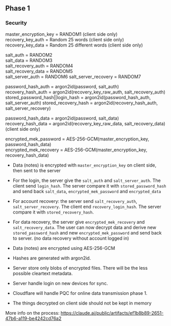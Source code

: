 ## Phase 1
### Security
master_encryption_key = RANDOM1 (client side only)  
recovery_key_auth = Random 25 words (client side only)  
recovery_key_data = Random 25 different words (client side only)  

salt_auth = RANDOM2  
salt_data = RANDOM3   
salt_recovery_auth = RANDOM4  
salt_recovery_data = RANDOM5  
salt_server_auth = RANDOM6
salt_server_recovery = RANDOM7 

password_hash_auth = argon2id(password, salt_auth)  
recovery_hash_auth = argon2id(recovery_key_raw_auth, salt_recovery_auth)  
stored_password_hash||login_hash = argon2id(password_hash_auth, salt_server_auth)
stored_recovery_hash = argon2id(recovery_hash_auth, salt_server_recovery)

password_hash_data = argon2id(password, salt_data)  
recovery_hash_data = argon2id(recovery_key_raw_data, salt_recovery_data) (client side only)  

encrypted_mek_password = AES-256-GCM(master_encryption_key, password_hash_data)  
encrypted_mek_recovery = AES-256-GCM(master_encryption_key, recovery_hash_data)  

- Data (notes) is encrypted with `master_encryption_key` on client side, then sent to the server

- For the login, the server give the `salt_auth` and `salt_server_auth`. The client send `login_hash`. The server compare it with `stored_password_hash` and send back `salt_data`, `encrypted_mek_password` and `encrypted_data`

- For account recovery: the server send `salt_recovery_auth`, `salt_server_recovery`. The client end `recovery_login_hash`. The server compare it with `stored_recovery_hash`.

- For data recovery, the server give `encrypted_mek_recovery` and `salt_recovery_data`. The user can now decrypt data and derive new `stored_password_hash` and new `encrypted_mek_password` and send back to server. (no data recovery without account logged in)


- Data (notes) are encrypted using AES-256-GCM
- Hashes are generated with argon2id.
- Server store only blobs of encrypted files. There will be the less possible cleartext metadata.
- Server handle login on new devices for sync. 
- Cloudflare will handle PQC for online data transmission phase 1.
- The things decrypted on client side should not be kept in memory

More info on the process:
https://claude.ai/public/artifacts/ef1b8b89-2651-47b6-a119-be4242cd76a2